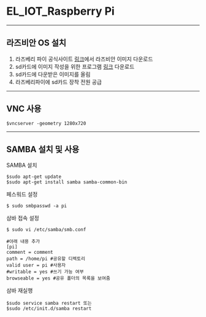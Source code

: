 # EL_IOT\_Raspberry Pi

----
## 라즈비안 OS 설치
1. 라즈베리 파이 공식사이트 [링크](https://www.raspberrypi.org/downloads/raspbian/)에서 라즈비안 이미지 다운로드
2. sd카드에 이미지 작성을 위한 프로그램 [링크](https://sourceforge.net/projects/win32diskimager/) 다운로드
3. sd카드에 다운받은 이미지를 올림
4. 라즈베리파이에 sd카드 장착 전원 공급

----
## VNC 사용
    $vncserver -geometry 1280x720

----
## SAMBA 설치 및 사용
SAMBA 설치

    $sudo apt-get update
    $sudo apt-get install samba samba-common-bin

페스워드 설정

    $ sudo smbpasswd -a pi

삼바 접속 설정
    
    $ sudo vi /etc/samba/smb.conf

    #아래 내용 추가
    [pi]
    comment = comment
    path = /home/pi #공유할 디렉토리
    valid user = pi #사용자
    #writable = yes #쓰기 가능 여부
    browseable = yes #공유 폴더의 목록을 보여줌

삼바 재실행

    $sudo service samba restart 또는
    $sudo /etc/init.d/samba restart
